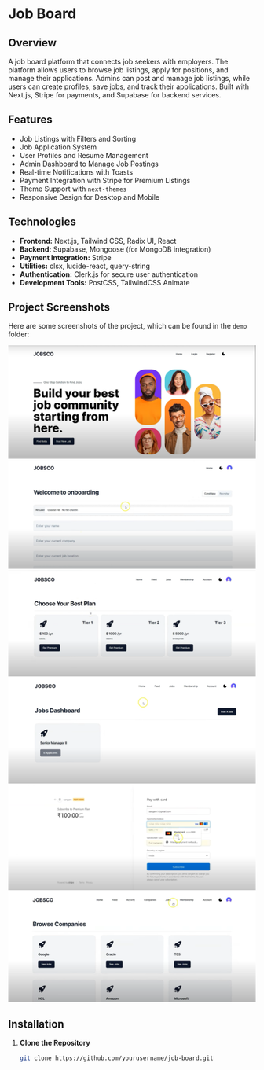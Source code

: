 # Job Board

## Overview

A job board platform that connects job seekers with employers. The platform allows users to browse job listings, apply for positions, and manage their applications. Admins can post and manage job listings, while users can create profiles, save jobs, and track their applications. Built with Next.js, Stripe for payments, and Supabase for backend services.

## Features

- Job Listings with Filters and Sorting
- Job Application System
- User Profiles and Resume Management
- Admin Dashboard to Manage Job Postings
- Real-time Notifications with Toasts
- Payment Integration with Stripe for Premium Listings
- Theme Support with `next-themes`
- Responsive Design for Desktop and Mobile

## Technologies

- **Frontend:** Next.js, Tailwind CSS, Radix UI, React
- **Backend:** Supabase, Mongoose (for MongoDB integration)
- **Payment Integration:** Stripe
- **Utilities:** clsx, lucide-react, query-string
- **Authentication:** Clerk.js for secure user authentication
- **Development Tools:** PostCSS, TailwindCSS Animate

## Project Screenshots

Here are some screenshots of the project, which can be found in the `demo` folder:

![Screenshot 1](demo/1.png)
![Screenshot 2](demo/2.png)
![Screenshot 3](demo/3.png)
![Screenshot 4](demo/4.png)
![Screenshot 5](demo/5.png)
![Screenshot 6](demo/6.png)

## Installation

1. **Clone the Repository**

   ```bash
   git clone https://github.com/yourusername/job-board.git

